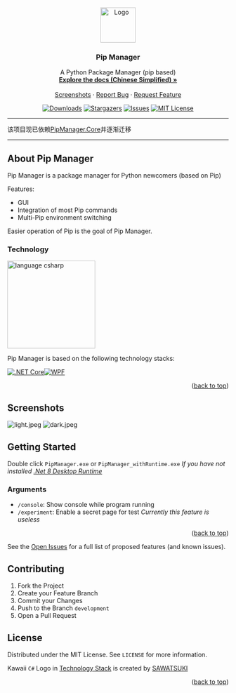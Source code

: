 ﻿<a name="readme-top"></a>

<br />
<div align="center">
  <a href="https://github.com/Pip-Manager/PipManager.Wpf">
    <img src="https://raw.githubusercontent.com/Pip-Manager/PipManager.Wpf/main/src/PipManager/Assets/icon.png" alt="Logo" width="80" height="80">
  </a>

  <h3 align="center">Pip Manager</h3>

  <p align="center">
    A Python Package Manager (pip based)
    <br />
    <a href="https://pipmanager.dev"><strong>Explore the docs (Chinese Simplified) »</strong></a>
    <br />
    <br />
    <a href="https://github.com/Pip-Manager/PipManager.Wpf?tab=readme-ov-file#screenshots">Screenshots</a>
    ·
    <a href="https://github.com/Pip-Manager/PipManager.Wpf/issues">Report Bug</a>
    ·
    <a href="https://github.com/Pip-Manager/PipManager.Wpf/pulls">Request Feature</a>
  </p>
</div>

<div align="center">

[![Downloads][github-downloads-shield]][github-downloads-url]
[![Stargazers][stars-shield]][stars-url]
[![Issues][issues-shield]][issues-url]
[![MIT License][license-shield]][license-url]

</div>

---

该项目现已依赖[PipManager.Core](https://github.com/Pip-Manager/PipManager.Core)并逐渐迁移

---

## About Pip Manager

Pip Manager is a package manager for Python newcomers (based on Pip)

Features:
* GUI
* Integration of most Pip commands
* Multi-Pip environment switching

Easier operation of Pip is the goal of Pip Manager.

### Technology

<img height="200" alt="language csharp" src="https://raw.githubusercontent.com/jonacruz89/SAWARATSUKI.ServiceLogos/main/C%23/C%23%20Purple.png"/>

Pip Manager is based on the following technology stacks:

[![.NET Core][.NET Core]][.NET-url][![WPF][WPF]][WPF-url]

<p align="right">(<a href="#readme-top">back to top</a>)</p>

## Screenshots

![light.jpeg](https://loli.tc/images/light.jpeg)
![dark.jpeg](https://loli.tc/images/dark.jpeg)

## Getting Started

Double click `PipManager.exe` or `PipManager_withRuntime.exe` *If you have not installed [.Net 8 Desktop Runtime](https://dotnet.microsoft.com/download/dotnet/8.0)*

### Arguments

- `/console`: Show console while program running
- `/experiment`: Enable a secret page for test *Currently this feature is useless*

<p align="right">(<a href="#readme-top">back to top</a>)</p>

See the [Open Issues](https://github.com/Pip-Manager/PipManager.Wpf/issues) for a full list of proposed features (and known issues).


## Contributing

1. Fork the Project
2. Create your Feature Branch
3. Commit your Changes
4. Push to the Branch `development`
5. Open a Pull Request

## License

Distributed under the MIT License. See `LICENSE` for more information.

Kawaii `C#` Logo in [Technology Stack](#technology-stack) is created by [SAWATSUKI](https://github.com/SAWARATSUKI)

<p align="right">(<a href="#readme-top">back to top</a>)</p>

[github-downloads-shield]: https://img.shields.io/github/downloads/Pip-Manager/PipManager.Wpf/total.svg?style=for-the-badge&color=blue
[github-downloads-url]: https://github.com/Pip-Manager/PipManager.Wpf/releases
[stars-shield]: https://img.shields.io/github/stars/Pip-Manager/PipManager.Wpf.svg?style=for-the-badge
[stars-url]: https://github.com/Pip-Manager/PipManager.Wpf/stargazers
[issues-shield]: https://img.shields.io/github/issues/Pip-Manager/PipManager.Wpf.svg?style=for-the-badge
[issues-url]: https://github.com/Pip-Manager/PipManager.Wpf/issues
[license-shield]: https://img.shields.io/github/license/Pip-Manager/PipManager.Wpf.svg?style=for-the-badge
[license-url]: https://github.com/Pip-Manager/PipManager.Wpf/blob/master/LICENSE.txt
[screenshot]: images/screenshot.png
[.NET Core]: https://img.shields.io/badge/.NET_Core-512BD4?style=for-the-badge&logo=dotnet&logoColor=white
[.NET-url]: https://dotnet.microsoft.com/
[WPF]: https://img.shields.io/badge/WPF-1E90FF?style=for-the-badge&logo=windows&logoColor=61DAFB
[WPF-url]: https://github.com/dotnet/wpf